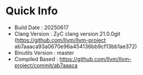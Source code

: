 # Quick Info
* Build Date : 20250617
* Clang Version : ZyC clang version 21.0.0git (https://github.com/llvm/llvm-project ab7aaaca93a0670e96a454136bb9cf13bb1ae372)
* Binutils Version : master
* Compiled Based : https://github.com/llvm/llvm-project/commit/ab7aaaca

